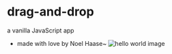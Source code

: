 # drag-and-drop
a vanilla JavaScript app

- made with love by Noel Haase~
![hello world image](https://images-na.ssl-images-amazon.com/images/I/51TvyW8kb-L._AC_SL1000_.jpg)
